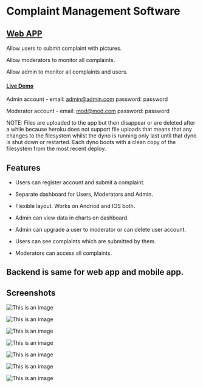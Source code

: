 # Complaint Management Software


## [Web APP]( https://github.com/deepak-punia/complaint-management-software/)


Allow users to submit complaint with pictures.

Allow moderators to monitor all complaints.

Allow admin to monitor all complaints and users.

 

#### [Live Demo]( https://snack.expo.dev/@deepakpunia/cms_app)

 
Admin account - email: admin@admin.com password: password

Moderator account - email: mod@mod.com password: password

NOTE: Files are uploaded to the app but then disappear or are deleted after a while because heroku does not support file uploads that means that any changes to the filesystem whilst the dyno is running only last until that dyno is shut down or restarted. Each dyno boots with a clean copy of the filesystem from the most recent deploy.

## Features

- Users can register account and submit a complaint.

- Separate dashboard for Users, Moderators and Admin.

- Flexible layout. Works on Andriod and IOS both.

- Admin can view data in charts on dashboard.

- Admin can upgrade a user to moderator or can delete user account.

- Users can see complaints which are submitted by them.

- Moderators can access all complaints.

 

## Backend is same for web app and mobile app.


## Screenshots

![This is an image](https://github.com/deepak-punia/cms_app/blob/main/uploads/1.jpg?raw=true)

![This is an image](https://github.com/deepak-punia/cms_app/blob/main/uploads/2.jpg?raw=true)

![This is an image](https://github.com/deepak-punia/cms_app/blob/main/uploads/6.jpg?raw=true)

![This is an image](https://github.com/deepak-punia/cms_app/blob/main/uploads/7.jpg?raw=true)

![This is an image](https://github.com/deepak-punia/cms_app/blob/main/uploads/3.jpg?raw=true)

![This is an image](https://github.com/deepak-punia/cms_app/blob/main/uploads/4.jpg?raw=true)

![This is an image](https://github.com/deepak-punia/cms_app/blob/main/uploads/5.jpg?raw=true)

 
